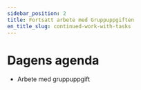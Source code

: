 ```yaml
---
sidebar_position: 2
title: Fortsatt arbete med Gruppuppgiften
en_title_slug: continued-work-with-tasks
---
```


# Dagens agenda

- Arbete med gruppuppgift